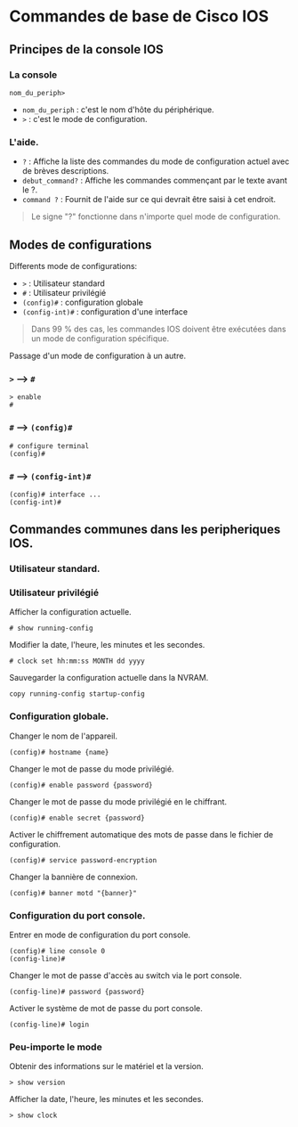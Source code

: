 # Commandes de base de Cisco IOS

## Principes de la console IOS

### La console

```
nom_du_periph>
```

- `nom_du_periph` : c'est le nom d'hôte du périphérique.
- `>` : c'est le mode de configuration.

### L'aide.

- `?` : Affiche la liste des commandes du mode de configuration actuel avec de brèves descriptions.
- `debut_command?` : Affiche les commandes commençant par le texte avant le ?.
- `command ?` : Fournit de l'aide sur ce qui devrait être saisi à cet endroit.

> Le signe "?" fonctionne dans n'importe quel mode de configuration.

## Modes de configurations

Differents mode de configurations:

- `>` : Utilisateur standard
- `#` : Utilisateur privilégié
- `(config)#` : configuration globale
- `(config-int)#` : configuration d'une interface

> Dans 99 % des cas, les commandes IOS doivent être exécutées dans un mode de configuration spécifique.

Passage d'un mode de configuration à un autre.

### `>` --> `#`
```
> enable
#
```

### `#` --> `(config)#`
```
# configure terminal
(config)#
```

### `#` --> `(config-int)#`
```
(config)# interface ...
(config-int)#
```

## Commandes communes dans les peripheriques IOS.

### Utilisateur standard.

### Utilisateur privilégié

Afficher la configuration actuelle.
```
# show running-config
```

Modifier la date, l'heure, les minutes et les secondes.
```
# clock set hh:mm:ss MONTH dd yyyy
```

Sauvegarder la configuration actuelle dans la NVRAM.
```
copy running-config startup-config
```

### Configuration globale.

Changer le nom de l'appareil.
```
(config)# hostname {name}
```

Changer le mot de passe du mode privilégié.
```
(config)# enable password {password}
```

Changer le mot de passe du mode privilégié en le chiffrant.
```
(config)# enable secret {password}
```

Activer le chiffrement automatique des mots de passe dans le fichier de configuration.
```
(config)# service password-encryption
```

Changer la bannière de connexion.
```
(config)# banner motd "{banner}"
```

### Configuration du port console.

Entrer en mode de configuration du port console.
```
(config)# line console 0
(config-line)#
```

Changer le mot de passe d'accès au switch via le port console.
```
(config-line)# password {password}
```

Activer le système de mot de passe du port console.
```
(config-line)# login
```

### Peu-importe le mode

Obtenir des informations sur le matériel et la version.
```
> show version
```

Afficher la date, l'heure, les minutes et les secondes.
```
> show clock
```